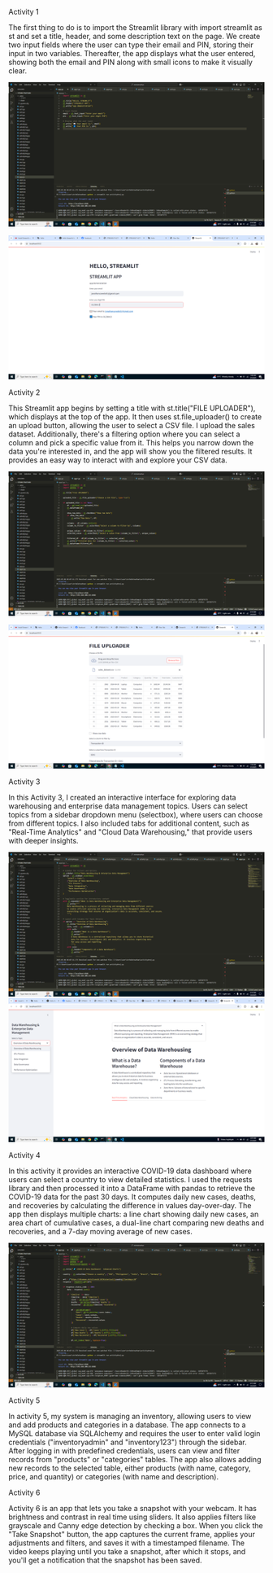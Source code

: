 Activity 1 

The first thing to do is to import the Streamlit library with import streamlit as st and set a title, header, and some description text on the page. We create two input fields where the user can type their email and PIN, storing their input in two variables. Thereafter, the app displays what the user entered, showing both the email and PIN along with small icons to make it visually clear.

![image alt](https://github.com/JonathanBoiserCanedo/ITBAN2_STREAMLIT_ACT_CANEDO/blob/7cddbe5c4020ae231d6f3f71a65d6f7e2a5b7afe/Screenshot%20(199).png)

![image alt](https://github.com/JonathanBoiserCanedo/ITBAN2_STREAMLIT_ACT_CANEDO/blob/2239a5a21501f6f1e573b32b79c05f35819b4b3f/activity1_canedo.png)



Activity 2 

This Streamlit app begins by setting a title with st.title("FILE UPLOADER"), which displays at the top of the app. It then uses st.file_uploader() to create an upload button, allowing the user to select a CSV file. I upload the sales dataset. Additionally, there's a filtering option where you can select a column and pick a specific value from it. This helps you narrow down the data you're interested in, and the app will show you the filtered results. It provides an easy way to interact with and explore your CSV data.

![image alt](https://github.com/JonathanBoiserCanedo/ITBAN2_STREAMLIT_ACT_CANEDO/blob/a1c01b74c5ea2bfed1867812e6a49d5defca146d/Screenshot%20(200).png)

![image alt](https://github.com/JonathanBoiserCanedo/ITBAN2_STREAMLIT_ACT_CANEDO/blob/da489aa9a87894d3d36d26ff83648afdc1f12f42/activity2_canedo.png)




Activity 3 



In this Activity 3, I created an interactive interface for exploring data warehousing and enterprise data management topics. Users can select topics from a sidebar dropdown menu (selectbox), where users can choose from different topics. I also included tabs for additional content, such as "Real-Time Analytics" and "Cloud Data Warehousing," that provide users with deeper insights.

![mage alt](https://github.com/JonathanBoiserCanedo/ITBAN2_STREAMLIT_ACT_CANEDO/blob/1756fe0c73a3d77ef79d65a5ccdaebb4e0d9f134/Screenshot%20(201).png)
![imag alt](https://github.com/JonathanBoiserCanedo/ITBAN2_STREAMLIT_ACT_CANEDO/blob/137647397e225eb20a0b14733541902f6a8670c5/activity3_canedo.png)



Activity 4 

In this activity it provides an interactive COVID-19 data dashboard where users can select a country to view detailed statistics. I used the requests library and then processed it into a DataFrame with pandas to retrieve the COVID-19 data for the past 30 days. It computes daily new cases, deaths, and recoveries by calculating the difference in values day-over-day. The app then displays multiple charts: a line chart showing daily new cases, an area chart of cumulative cases, a dual-line chart comparing new deaths and recoveries, and a 7-day moving average of new cases. 

![image alt](https://github.com/JonathanBoiserCanedo/ITBAN2_STREAMLIT_ACT_CANEDO/blob/b03c2182e05af56c9e86e2607776946a13284772/Screenshot%20(204).png)


Activity 5

In activity 5, my system is managing an inventory, allowing users to view and add products and categories in a database. The app connects to a MySQL database via SQLAlchemy and requires the user to enter valid login credentials ("inventoryadmin" and "inventory123") through the sidebar. After logging in with predefined credentials, users can view and filter records from "products" or "categories" tables. The app also allows adding new records to the selected table, either products (with name, category, price, and quantity) or categories (with name and description).



Activity 6 



Activity 6 is an app that lets you take a snapshot with your webcam. It has brightness and contrast in real time using sliders. It also applies filters like grayscale and Canny edge detection by checking a box. When you click the "Take Snapshot" button, the app captures the current frame, applies your adjustments and filters, and saves it with a timestamped filename. The video keeps playing until you take a snapshot, after which it stops, and you'll get a notification that the snapshot has been saved.
